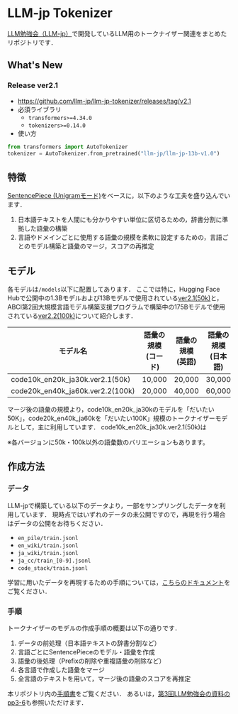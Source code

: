 # LLM-jp Tokenizer
[LLM勉強会（LLM-jp）](https://llm-jp.nii.ac.jp/)で開発しているLLM用のトークナイザー関連をまとめたリポジトリです．

## What's New
### Release ver2.1
- https://github.com/llm-jp/llm-jp-tokenizer/releases/tag/v2.1
- 必須ライブラリ
  - `transformers>=4.34.0`
  - `tokenizers>=0.14.0`
- 使い方
```Python
from transformers import AutoTokenizer
tokenizer = AutoTokenizer.from_pretrained("llm-jp/llm-jp-13b-v1.0")
```

## 特徴
[SentencePiece (Unigramモード)](https://github.com/google/sentencepiece)をベースに，以下のような工夫を盛り込んでいます．

1. 日本語テキストを人間にも分かりやすい単位に区切るための，辞書分割に準拠した語彙の構築
2. 言語やドメインごとに使用する語彙の規模を柔軟に設定するための，言語ごとのモデル構築と語彙のマージ，スコアの再推定

## モデル
各モデルは`/models`以下に配置してあります．
ここでは特に，Hugging Face Hubで公開中の1.3Bモデルおよび13Bモデルで使用されている[ver2.1(50k)](https://github.com/llm-jp/llm-jp-tokenizer/tree/main/models/ver2.1)と，
ABCI第2回大規模言語モデル構築支援プログラムで構築中の175Bモデルで使用されている[ver2.2(100k)](https://github.com/llm-jp/llm-jp-tokenizer/tree/main/models/ver2.2)について紹介します．


| モデル名 | 語彙の規模 (コード) | 語彙の規模 (英語) | 語彙の規模 (日本語) | 語彙の規模 (マージ後) |
| --- | --- | --- | --- | --- |
| code10k_en20k_ja30k.ver2.1(50k) | 10,000 | 20,000 | 30,000 | 50,572 |
| code20k_en40k_ja60k.ver2.2(100k) | 20,000 | 40,000 | 60,000 | 96,869 |

マージ後の語彙の規模より，code10k_en20k_ja30kのモデルを「だいたい50K」，code20k_en40k_ja60kを「だいたい100K」規模のトークナイザーモデルとして，主に利用しています．
code10k_en20k_ja30k.ver2.1(50k)は

※各バージョンに50k・100k以外の語彙数のバリエーションもあります。


## 作成方法
### データ
LLM-jpで構築している以下のデータより，一部をサンプリングしたデータを利用しています．
現時点ではいずれのデータの未公開ですので，再現を行う場合はデータの公開をお待ちください．

- `en_pile/train.jsonl`
- `en_wiki/train.jsonl`
- `ja_wiki/train.jsonl`
- `ja_cc/train_[0-9].jsonl`
- `code_stack/train.jsonl`

学習に用いたデータを再現するための手順については，[こちらのドキュメント](https://github.com/llm-jp/llm-jp-tokenizer/blob/main/data/training/howToCreateData.md)をご覧ください．

### 手順
トークナイザーのモデルの作成手順の概要は以下の通りです．

1. データの前処理（日本語テキストの辞書分割など）
2. 言語ごとにSentencePieceのモデル・語彙を作成
3. 語彙の後処理（Prefixの削除や重複語彙の削除など）
4. 各言語で作成した語彙をマージ
5. 全言語のテキストを用いて，マージ後の語彙のスコアを再推定

本リポジトリ内の[手順書](https://github.com/llm-jp/llm-jp-tokenizer/blob/main/scripts/howToCreateModel_ver2.md)をご覧ください．
あるいは，[第3回LLM勉強会の資料のpp3-6](https://drive.google.com/file/d/1Nj4P5NDMvYEy8juQwe6uSqgfYsCYa_E_/edit)も参照いただけます．
